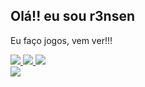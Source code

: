 ## Olá!! eu sou r3nsen
Eu faço jogos, vem ver!!!
<div>
  <a href="https://store.steampowered.com/developer/r3nsen" target="_blank">
    <img src="https://img.shields.io/badge/Steam-000000?style=for-the-badge&logo=steam&logoColor=white" target="_blank">
  </a>
  <a href="https://r3nsen.itch.io/" target="_blank">
    <img src="https://img.shields.io/badge/Itch.io-FA5C5C?style=for-the-badge&logo=itch.io&logoColor=white" target="_blank">
  </a>
  
  <a href="https://twitter.com/r3nsen" target="_blank">
    <img src="https://img.shields.io/badge/Twitter-1DA1F2?style=for-the-badge&logo=twitter&logoColor=white" target="_blank">
  </a>  
</div>
<!-- stats -->
<div>
  <!--a href="https://github.com/r3nsen"-->
  <!--img height="180em" src="https://github-readme-stats.vercel.app/api?username=r3nsen&show_icons=true&theme=dark&include_all_commits=true&count_private=true" /-->  
  <a href="https://github.com/r3nsen">
    <img align="center" src="https://github-readme-stats.vercel.app/api/top-langs/?username=r3nsen&langs_count=7&theme=dark" />
  </a>
  <!--img height="180em" src="https://github-readme-stats.vercel.app/api/top-langs/?username=r3nsen&layout=compact&langs_count=7&theme=dark" /-->
</div>

## 

<!--
**r3nsen/r3nsen** is a ✨ _special_ ✨ repository because its `README.md` (this file) appears on your GitHub profile.

Here are some ideas to get you started:

- 🔭 I’m currently working on ...
- 🌱 I’m currently learning ...
- 👯 I’m looking to collaborate on ...
- 🤔 I’m looking for help with ...
- 💬 Ask me about ...
- 📫 How to reach me: ...
- 😄 Pronouns: ...
- ⚡ Fun fact: ...
-->
